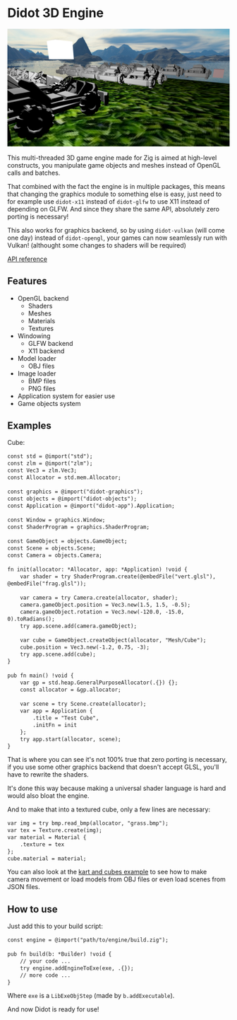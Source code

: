 # Didot 3D Engine

![Demo featuring skybox, karts, grass and a cube](https://raw.githubusercontent.com/zenith391/didot/master/examples/kart-and-cubes.png)

This multi-threaded 3D game engine made for Zig is aimed at high-level constructs, you manipulate game objects and meshes instead of OpenGL calls and batches.

That combined with the fact the engine is in multiple packages, this means that changing the graphics module to something else is easy,
just need to for example use `didot-x11` instead of `didot-glfw` to use X11 instead of depending on GLFW. And since they share the same API, absolutely zero porting is necessary!

This also works for graphics backend, so by using `didot-vulkan` (will come one day) instead of `didot-opengl`, your games can now seamlessly run with Vulkan! (althought some changes to shaders will be required)

[API reference](https://zenith391.github.io/didot/#root)

## Features
- OpenGL backend
  - Shaders
  - Meshes
  - Materials
  - Textures
- Windowing
  - GLFW backend
  - X11 backend
- Model loader
  - OBJ files
- Image loader
  - BMP files
  - PNG files
- Application system for easier use
- Game objects system

## Examples

Cube:
```zig
const std = @import("std");
const zlm = @import("zlm");
const Vec3 = zlm.Vec3;
const Allocator = std.mem.Allocator;

const graphics = @import("didot-graphics");
const objects = @import("didot-objects");
const Application = @import("didot-app").Application;

const Window = graphics.Window;
const ShaderProgram = graphics.ShaderProgram;

const GameObject = objects.GameObject;
const Scene = objects.Scene;
const Camera = objects.Camera;

fn init(allocator: *Allocator, app: *Application) !void {
    var shader = try ShaderProgram.create(@embedFile("vert.glsl"), @embedFile("frag.glsl"));

    var camera = try Camera.create(allocator, shader);
    camera.gameObject.position = Vec3.new(1.5, 1.5, -0.5);
    camera.gameObject.rotation = Vec3.new(-120.0, -15.0, 0).toRadians();
    try app.scene.add(camera.gameObject);
    
    var cube = GameObject.createObject(allocator, "Mesh/Cube");
    cube.position = Vec3.new(-1.2, 0.75, -3);
    try app.scene.add(cube);
}

pub fn main() !void {
    var gp = std.heap.GeneralPurposeAllocator(.{}) {};
    const allocator = &gp.allocator;

    var scene = try Scene.create(allocator);
    var app = Application {
        .title = "Test Cube",
        .initFn = init
    };
    try app.start(allocator, scene);
}
```
That is where you can see it's not 100% true that zero porting is necessary, if you use some other graphics backend that doesn't accept GLSL, you'll have to rewrite the shaders.

It's done this way because making a universal shader language is hard and would also bloat the engine.

And to make that into a textured cube, only a few lines are necessary:
```zig
var img = try bmp.read_bmp(allocator, "grass.bmp");
var tex = Texture.create(img);
var material = Material {
    .texture = tex
};
cube.material = material;
```

You can also look at the [kart and cubes example](https://github.com/zenith391/didot/blob/master/examples/kart-and-cubes/example-scene.zig) to see how to make camera movement or load models from OBJ files or even load scenes from JSON files.

## How to use

Just add this to your build script:
```zig
const engine = @import("path/to/engine/build.zig");

pub fn build(b: *Builder) !void {
    // your code ...
    try engine.addEngineToExe(exe, .{});
    // more code ...
}
```
Where `exe` is a `LibExeObjStep` (made by `b.addExecutable`).

And now Didot is ready for use!
